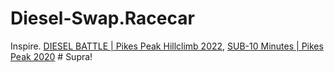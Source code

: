 # Diesel-Swap.Racecar
Inspire. [DIESEL BATTLE | Pikes Peak Hillclimb 2022](https://youtu.be/Ll7nprM1Z8Y), [SUB-10 Minutes | Pikes Peak 2020](https://youtu.be/6ZwTKu062Xg) # Supra!
